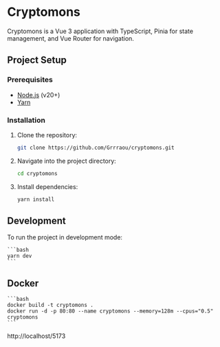 # Cryptomons

Cryptomons is a Vue 3 application with TypeScript, Pinia for state management, and Vue Router for navigation.

## Project Setup

### Prerequisites

- [Node.js](https://nodejs.org/) (v20+)
- [Yarn](https://yarnpkg.com/)

### Installation

1. Clone the repository:
    ```bash
    git clone https://github.com/Grrraou/cryptomons.git
    ```

2. Navigate into the project directory:
    ```bash
    cd cryptomons
    ```

3. Install dependencies:
    ```bash
    yarn install
    ```

## Development

To run the project in development mode:

    ```bash
    yarn dev
    ```


 ## Docker
    ```bash
    docker build -t cryptomons .
    docker run -d -p 80:80 --name cryptomons --memory=128m --cpus="0.5" cryptomons
    ```

http://localhost/5173



